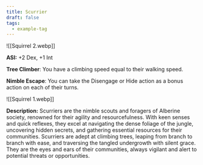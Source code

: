 ```yaml
---
title: Scurrier
draft: false
tags:
  - example-tag
---
```

![[Squirrel 2.webp]]

**ASI:** +2 Dex, +1 Int

**Tree Climber**: You have a climbing speed equal to their walking speed.

**Nimble Escape**: You can take the Disengage or Hide action as a bonus action on each of their turns.

![[Squirrel 1.webp]]

**Description:** 
Scurriers are the nimble scouts and foragers of Alberine society, renowned for their agility and resourcefulness. With keen senses and quick reflexes, they excel at navigating the dense foliage of the jungle, uncovering hidden secrets, and gathering essential resources for their communities. Scurriers are adept at climbing trees, leaping from branch to branch with ease, and traversing the tangled undergrowth with silent grace. They are the eyes and ears of their communities, always vigilant and alert to potential threats or opportunities.